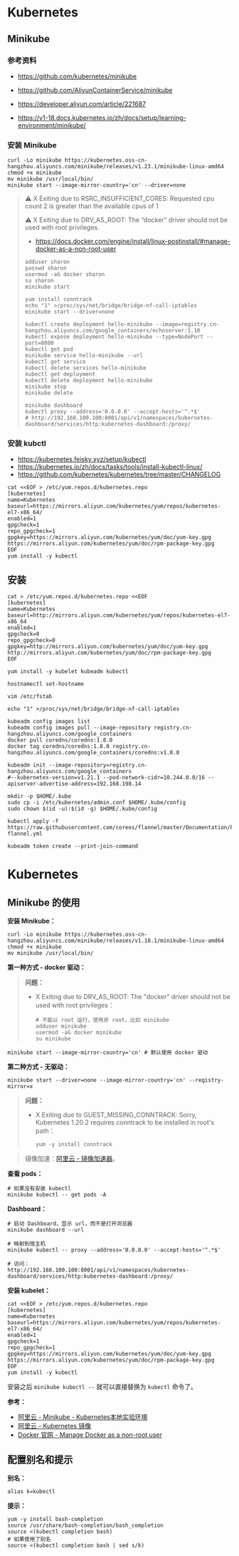# Kubernetes

## Minikube

### 参考资料

- https://github.com/kubernetes/minikube
- https://github.com/AliyunContainerService/minikube
- https://developer.aliyun.com/article/221687

- https://v1-18.docs.kubernetes.io/zh/docs/setup/learning-environment/minikube/

### 安装 Minikube

```shell
curl -Lo minikube https://kubernetes.oss-cn-hangzhou.aliyuncs.com/minikube/releases/v1.23.1/minikube-linux-amd64
chmod +x minikube
mv minikube /usr/local/bin/
minikube start --image-mirror-country='cn' --driver=none
```

> ⚠️ X Exiting due to RSRC_INSUFFICIENT_CORES: Requested cpu count 2 is greater than the available cpus of 1
>
> ⚠️ X Exiting due to DRV_AS_ROOT: The “docker” driver should not be used with root privileges.
>
> - https://docs.docker.com/engine/install/linux-postinstall/#manage-docker-as-a-non-root-user
>
> ```shell
> adduser sharon
> passwd sharon
> usermod -aG docker sharon
> su sharon
> minikube start
> 
> yum install conntrack
> echo "1" >/proc/sys/net/bridge/bridge-nf-call-iptables
> minikube start --driver=none
> 
> kubectl create deployment hello-minikube --image=registry.cn-hangzhou.aliyuncs.com/google_containers/echoserver:1.10
> kubectl expose deployment hello-minikube --type=NodePort --port=8080
> kubectl get pod
> minikube service hello-minikube --url
> kubectl get service
> kubectl delete services hello-minikube
> kubectl get deployment
> kubectl delete deployment hello-minikube
> minikube stop
> minikube delete
> 
> minikube dashboard
> kubectl proxy --address='0.0.0.0' --accept-hosts='^.*$'
> # http://192.168.100.100:8001/api/v1/namespaces/kubernetes-dashboard/services/http:kubernetes-dashboard:/proxy/
> ```

### 安装 kubctl

- https://kubernetes.feisky.xyz/setup/kubectl
- https://kubernetes.io/zh/docs/tasks/tools/install-kubectl-linux/
- https://github.com/kubernetes/kubernetes/tree/master/CHANGELOG

```shell
cat <<EOF > /etc/yum.repos.d/kubernetes.repo
[kubernetes]
name=Kubernetes
baseurl=https://mirrors.aliyun.com/kubernetes/yum/repos/kubernetes-el7-x86_64/
enabled=1
gpgcheck=1
repo_gpgcheck=1
gpgkey=https://mirrors.aliyun.com/kubernetes/yum/doc/yum-key.gpg https://mirrors.aliyun.com/kubernetes/yum/doc/rpm-package-key.gpg
EOF
yum install -y kubectl
```

## 安装

```shell
cat > /etc/yum.repos.d/kubernetes.repo <<EOF
[kubernetes]
name=Kubernetes
baseurl=http://mirrors.aliyun.com/kubernetes/yum/repos/kubernetes-el7-x86_64
enabled=1
gpgcheck=0
repo_gpgcheck=0
gpgkey=http://mirrors.aliyun.com/kubernetes/yum/doc/yum-key.gpg 
http://mirrors.aliyun.com/kubernetes/yum/doc/rpm-package-key.gpg
EOF

yum install -y kubelet kubeadm kubectl

hostnamectl set-hostname

vim /etc/fstab

echo "1" >/proc/sys/net/bridge/bridge-nf-call-iptables

kubeadm config images list
kubeadm config images pull --image-repository registry.cn-hangzhou.aliyuncs.com/google_containers
docker pull coredns/coredns:1.8.0
docker tag coredns/coredns:1.8.0 registry.cn-hangzhou.aliyuncs.com/google_containers/coredns:v1.8.0

kubeadm init --image-repository=registry.cn-hangzhou.aliyuncs.com/google_containers
#--kubernetes-version=v1.21.1 --pod-network-cidr=10.244.0.0/16 --apiserver-advertise-address=192.168.198.14

mkdir -p $HOME/.kube
sudo cp -i /etc/kubernetes/admin.conf $HOME/.kube/config
sudo chown $(id -u):$(id -g) $HOME/.kube/config

kubectl apply -f https://raw.githubusercontent.com/coreos/flannel/master/Documentation/kube-flannel.yml

kubeadm token create --print-join-command
```

# Kubernetes

## Minikube 的使用

**安装 Minikube：**

```shell
curl -Lo minikube https://kubernetes.oss-cn-hangzhou.aliyuncs.com/minikube/releases/v1.18.1/minikube-linux-amd64
chmod +x minikube
mv minikube /usr/local/bin/
```

**第一种方式 - docker 驱动：**

> **问题：**
>
> - X Exiting due to DRV_AS_ROOT: The "docker" driver should not be used with root privileges：
>
>   ```shell
>   # 不能以 root 运行，使用非 root，比如 minikube
>   adduser minikube
>   usermod -aG docker minikube
>   su minikube
>   ```


```shell
minikube start --image-mirror-country='cn' # 默认使用 docker 驱动
```

**第二种方式 - 无驱动：**

```shell
minikube start --driver=none --image-mirror-country='cn' --registry-mirror=x
```

> **问题：**
>
> - X Exiting due to GUEST_MISSING_CONNTRACK: Sorry, Kubernetes 1.20.2 requires conntrack to be installed in root's path：
>
>   ```shell
>   yum -y install conntrack
>   ```

> 镜像加速：[阿里云 - 镜像加速器](https://cr.console.aliyun.com/cn-hangzhou/instances/mirrors)。

**查看 pods：**

```shell
# 如果没有安装 kubectl
minikube kubectl -- get pods -A
```

**Dashboard：**

```shell
# 启动 Dashboard，显示 url，而不是打开浏览器
minikube dashboard --url

# 映射到宿主机
minikube kubectl -- proxy --address='0.0.0.0' --accept-hosts='^.*$'

# 访问：
http://192.168.100.100:8001/api/v1/namespaces/kubernetes-dashboard/services/http:kubernetes-dashboard:/proxy/
```

**安装 kubelet：**

```shell
cat <<EOF > /etc/yum.repos.d/kubernetes.repo
[kubernetes]
name=Kubernetes
baseurl=https://mirrors.aliyun.com/kubernetes/yum/repos/kubernetes-el7-x86_64/
enabled=1
gpgcheck=1
repo_gpgcheck=1
gpgkey=https://mirrors.aliyun.com/kubernetes/yum/doc/yum-key.gpg https://mirrors.aliyun.com/kubernetes/yum/doc/rpm-package-key.gpg
EOF
yum install -y kubectl
```

安装之后 `minikube kubectl --` 就可以直接替换为 `kubectl` 命令了。

**参考：**

- [阿里云 - Minikube - Kubernetes本地实验环境](https://developer.aliyun.com/article/221687)
- [阿里云 - Kubernetes 镜像](https://developer.aliyun.com/mirror/kubernetes?spm=a2c6h.13651102.0.0.3e221b11aF2hkh)
- [Docker 官网 - Manage Docker as a non-root user](https://docs.docker.com/engine/install/linux-postinstall/#manage-docker-as-a-non-root-user)

## 配置别名和提示

**别名：**

```shell
alias k=kubectl
```

**提示：**

```shell
yum -y install bash-completion
source /usr/share/bash-completion/bash_completion
source <(kubectl completion bash)
# 如果使用了别名
source <(kubectl completion bash | sed s/k)
```

